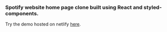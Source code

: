 ### Spotify website home page clone built using React and styled-components.

Try the demo hosted on netlify [here](https://objective-bhabha-643728.netlify.app/).


